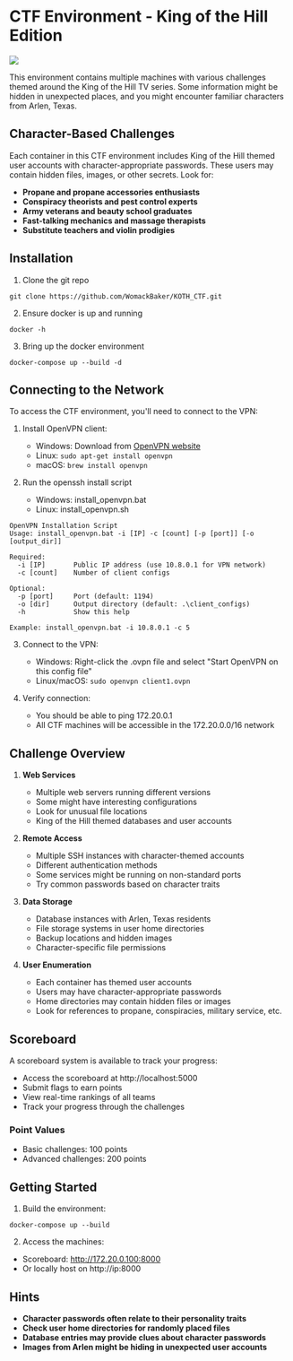 # CTF Environment - King of the Hill Edition

<img src="https://upload.wikimedia.org/wikipedia/en/5/51/King_of_the_Hill_%28logo%29.svg">

This environment contains multiple machines with various challenges themed around the King of the Hill TV series. Some information might be hidden in unexpected places, and you might encounter familiar characters from Arlen, Texas.

## Character-Based Challenges

Each container in this CTF environment includes King of the Hill themed user accounts with character-appropriate passwords. These users may contain hidden files, images, or other secrets. Look for:

- **Propane and propane accessories enthusiasts**
- **Conspiracy theorists and pest control experts** 
- **Army veterans and beauty school graduates**
- **Fast-talking mechanics and massage therapists**
- **Substitute teachers and violin prodigies**

## Installation

1. Clone the git repo

```
git clone https://github.com/WomackBaker/KOTH_CTF.git
```

2. Ensure docker is up and running
```
docker -h
```

3. Bring up the docker environment
```
docker-compose up --build -d
```


## Connecting to the Network

To access the CTF environment, you'll need to connect to the VPN:

1. Install OpenVPN client:
   - Windows: Download from [OpenVPN website](https://openvpn.net/community-downloads/)
   - Linux: `sudo apt-get install openvpn`
   - macOS: `brew install openvpn`
   
2. Run the openssh install script
   - Windows: install_openvpn.bat
   - Linux: install_openvpn.sh

```
OpenVPN Installation Script
Usage: install_openvpn.bat -i [IP] -c [count] [-p [port]] [-o [output_dir]]

Required:
  -i [IP]       Public IP address (use 10.8.0.1 for VPN network)
  -c [count]    Number of client configs

Optional:
  -p [port]     Port (default: 1194)
  -o [dir]      Output directory (default: .\client_configs)
  -h            Show this help

Example: install_openvpn.bat -i 10.8.0.1 -c 5
```

3. Connect to the VPN:
   - Windows: Right-click the .ovpn file and select "Start OpenVPN on this config file"
   - Linux/macOS: `sudo openvpn client1.ovpn`

4. Verify connection:
   - You should be able to ping 172.20.0.1
   - All CTF machines will be accessible in the 172.20.0.0/16 network

## Challenge Overview

1. **Web Services**
   - Multiple web servers running different versions
   - Some might have interesting configurations
   - Look for unusual file locations
   - King of the Hill themed databases and user accounts

2. **Remote Access**
   - Multiple SSH instances with character-themed accounts
   - Different authentication methods
   - Some services might be running on non-standard ports
   - Try common passwords based on character traits

3. **Data Storage**
   - Database instances with Arlen, Texas residents
   - File storage systems in user home directories
   - Backup locations and hidden images
   - Character-specific file permissions

4. **User Enumeration**
   - Each container has themed user accounts
   - Users may have character-appropriate passwords
   - Home directories may contain hidden files or images
   - Look for references to propane, conspiracies, military service, etc.

## Scoreboard

A scoreboard system is available to track your progress:
- Access the scoreboard at http://localhost:5000
- Submit flags to earn points
- View real-time rankings of all teams
- Track your progress through the challenges

### Point Values
- Basic challenges: 100 points
- Advanced challenges: 200 points

## Getting Started

1. Build the environment:
```
docker-compose up --build
```

2. Access the machines:
- Scoreboard: http://172.20.0.100:8000
- Or locally host on http://ip:8000

## Hints
- **Character passwords often relate to their personality traits**
- **Check user home directories for randomly placed files**
- **Database entries may provide clues about character passwords**
- **Images from Arlen might be hiding in unexpected user accounts**